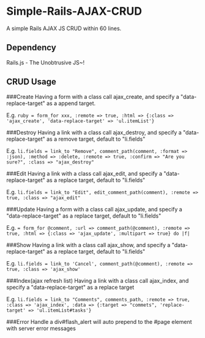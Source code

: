 Simple-Rails-AJAX-CRUD
======================

A simple Rails AJAX JS CRUD within 60 lines.

Dependency
----------
Rails.js - The Unobtrusive JS~!

CRUD Usage
----------

###Create
Having a form with a class call ajax_create, and specify a "data-replace-target" as a append target.

E.g.
    ```ruby
    = form_for xxx, :remote => true, :html => {:class => 'ajax_create', 'data-replace-target' => 'ul.itemList'}
    ```

###Destroy
Having a link with a class call ajax_destroy, and specify a "data-replace-target" as a remove target, default to "li.fields"

E.g.
    ``li.fields
      = link_to "Remove", comment_path(comment, :format => :json), :method => :delete, :remote => true, :confirm => "Are you sure?", :class => "ajax_destroy" ``

###Edit
Having a link with a class call ajax_edit, and specify a "data-replace-target" as a replace target, default to "li.fields"

E.g.
    ``li.fields
      = link_to "Edit", edit_comment_path(comment), :remote => true, :class => "ajax_edit"``

###Update
Having a form with a class call ajax_update, and specify a "data-replace-target" as a replace target, default to "li.fields"

E.g.
    `= form_for @comment, :url => comment_path(@comment), :remote => true, :html => {:class => 'ajax_update', :multipart => true} do |f|`

###Show
Having a link with a class call ajax_show, and specify a "data-replace-target" as a replace target, default to "li.fields"

E.g.
    ``li.fields
      = link_to 'Cancel', comment_path(@comment), :remote => true, :class => 'ajax_show'``

###Index(ajax refresh list)
Having a link with a class call ajax_index, and specify a "data-replace-target" as a replace target

E.g.
    ``li.fields
      = link_to "Comments", comments_path, :remote => true, :class => 'ajax_index', :data => {:target => "commets", 'replace-target' => 'ul.itemList#tasks'}``

###Error Handle
a div#flash_alert will auto prepend to the #page element with server error messages
